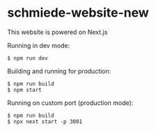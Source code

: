 # schmiede-website-new

This website is powered on Next.js

Running in dev mode:

```
$ npm run dev
```

Building and running for production: 

```
$ npm run build
$ npm start
```

Running on custom port (production mode):

```
$ npm run build
$ npx next start -p 3001
```
